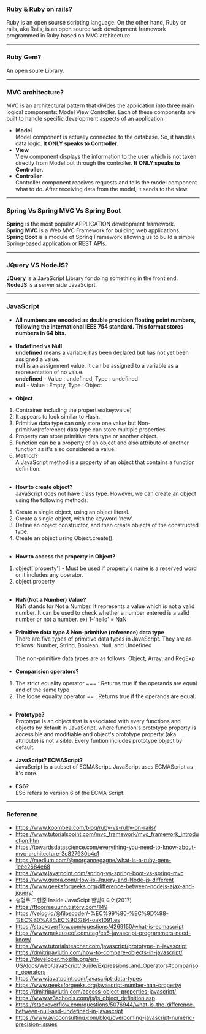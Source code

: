### Ruby & Ruby on rails?
Ruby is an open sourse scripting language. On the other hand, Ruby on rails, aka Rails, 
is an open source web development framework programmed in Ruby based on MVC architecture. 
- - -
### Ruby Gem?
An open soure Library.
- - -
### MVC architecture?
MVC is an architectural pattern that divides the application into three main logical components: Model View Controller. 
Each of these components are built to handle specific development aspects of an application.
* **Model**</br>
Model component is actually connected to the database. So, it handles data logic. **It ONLY speaks to Controller**. 
* **View**</br>
View component displays the information to the user which is not taken directly from Model but through the controller. **It ONLY speaks to Controller**.
* **Controller**</br>
Controller component receives requests and tells the model component what to do. After receiving data from the model, it sends to the view.
- - -
### Spring Vs Spring MVC Vs Spring Boot
**Spring** is the most popular APPLICATION development framework. </br>
**Spring MVC** is a Web MVC Framework for building web applications. </br>
**Spring Boot** is a module of Spring Framework allowing us to build a simple Spring-based application or REST APIs. 
- - -
### JQuery VS NodeJS?
**JQuery** is a JavaScript Library for doing something in the front end.</br>
**NodeJS** is a server side JavaSciprt.
- - -
### JavaScript 
* **All numbers are encoded as double precision floating point numbers, following the international IEEE 754 standard. This format stores numbers in 64 bits.** </br></br>
* **Undefined vs Null** </br>
**undefined** means a variable has been declared but has not yet been assigned a value.</br> **null** is an assignment value. It can be assigned to a variable as a representation of no value.</br>
**undefined** - Value : undefined, Type : undefined</br>
**null** - Value : Empty, Type : Object </br></br>
* **Object**
1. Contrainer including the properties(key:value) 
2. It appears to look similar to Hash.
3. Primitive data type can only store one value but Non-primitive(reference) data type can store multiple properties.
4. Property can store primitive data type or another object.
5. Function can be a property of an object and also attribute of another function as it's also considered a value.
6. Method? </br>
A JavaScript method is a property of an object that contains a function definition. </br></br>
* **How to create object?**</br>
JavaScript does not have class type. However, we can create an object using the following methods:
1. Create a single object, using an object literal.
2. Create a single object, with the keyword 'new'.
3. Define an object constructor, and then create objects of the constructed type.
4. Create an object using Object.create().</br></br>
* **How to access the property in Object?**</br>
1. object['property'] - Must be used if property's name is a reserved word or it includes any operator.
2. object.property</br></br>
* **NaN(Not a Number) Value?**</br>
NaN stands for Not a Number. It represents a value which is not a valid number. 
It can be used to check whether a number entered is a valid number or not a number. ex) 1-'hello' = NaN </br></br>
* **Primitive data type & Non-primitive (reference) data type** </br>
There are five types of primitive data types in JavaScript. They are as follows:
Number, String, Boolean, Null, and Undefined </br></br>
The non-primitive data types are as follows:
Object, Array, and RegExp
</br></br>
* **Comparision operators?** </br>
1. The strict equality operator === : Returns true if the operands are equal and of the same type
2. The loose equality operator == : Returns true if the operands are equal.</br></br>
* **Prototype?** </br>
Prototype is an object that is associated with every functions and objects by default in JavaScript, where function's prototype property is accessible and modifiable and object's prototype property (aka attribute) is not visible. Every funtion includes prototype object by default.</br></br>
* **JavaScript? ECMAScript?** </br>
JavaScript is a subset of ECMAScript. JavaScript uses ECMAScript as it's core. </br></br>
* **ES6?** </br>
ES6 refers to version 6 of the ECMA Script.</br>

- - -
### Reference
* https://www.koombea.com/blog/ruby-vs-ruby-on-rails/
* https://www.tutorialspoint.com/mvc_framework/mvc_framework_introduction.htm
* https://towardsdatascience.com/everything-you-need-to-know-about-mvc-architecture-3c827930b4c1
* https://medium.com/@morgannegagne/what-is-a-ruby-gem-1eec2684e68
* https://www.javatpoint.com/spring-vs-spring-boot-vs-spring-mvc
* https://www.quora.com/How-is-Jquery-and-Node-js-different
* https://www.geeksforgeeks.org/difference-between-nodejs-ajax-and-jquery/
* 송형주,고현준 Inside JavaScipt 한빛미디어(2017)
* https://ffoorreeuunn.tistory.com/149
* https://velog.io/@filoscoder/-%EC%99%80-%EC%9D%98-%EC%B0%A8%EC%9D%B4-oak1091tes
* https://stackoverflow.com/questions/4269150/what-is-ecmascript
* https://www.makeuseof.com/tag/es6-javascript-programmers-need-know/
* https://www.tutorialsteacher.com/javascript/prototype-in-javascript
* https://dmitripavlutin.com/how-to-compare-objects-in-javascript/
* https://developer.mozilla.org/en-US/docs/Web/JavaScript/Guide/Expressions_and_Operators#comparison_operators
* https://www.javatpoint.com/javascript-data-types
* https://www.geeksforgeeks.org/javascript-number-nan-property/
* https://dmitripavlutin.com/access-object-properties-javascript/
* https://www.w3schools.com/js/js_object_definition.asp
* https://stackoverflow.com/questions/5076944/what-is-the-difference-between-null-and-undefined-in-javascript
* https://www.avioconsulting.com/blog/overcoming-javascript-numeric-precision-issues



